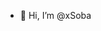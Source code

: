 - 👋 Hi, I’m @xSoba


<!---
xSoba/xSoba is a ✨ special ✨ repository because its `README.md` (this file) appears on your GitHub profile.
You can click the Preview link to take a look at your changes.
--->
